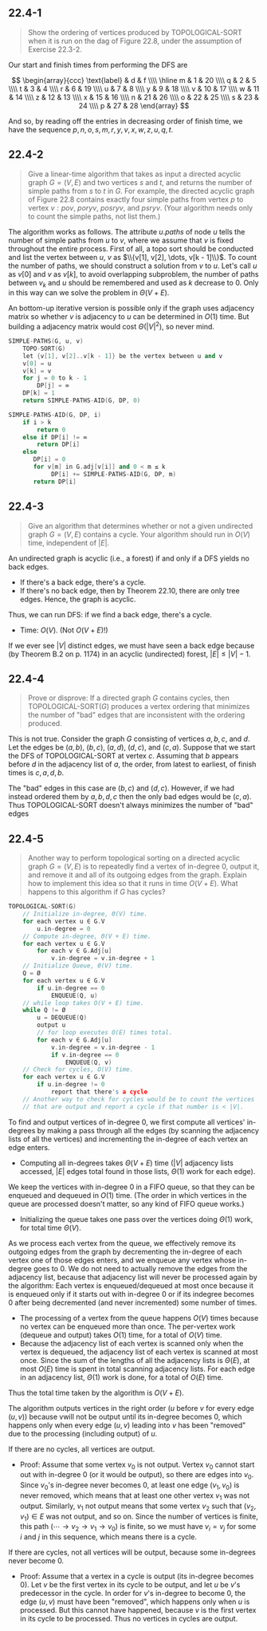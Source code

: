 ## 22.4-1

> Show the ordering of vertices produced by $\text{TOPOLOGICAL-SORT}$ when it is run on the dag of Figure 22.8, under the assumption of Exercise 22.3-2.

Our start and finish times from performing the $\text{DFS}$ are

$$
\begin{array}{ccc}
\text{label} & d & f \\\\
\hline
m & 1  & 20 \\\\
q & 2  & 5  \\\\
t & 3  & 4  \\\\
r & 6  & 19 \\\\
u & 7  & 8  \\\\
y & 9  & 18 \\\\
v & 10 & 17 \\\\
w & 11 & 14 \\\\
z & 12 & 13 \\\\
x & 15 & 16 \\\\
n & 21 & 26 \\\\
o & 22 & 25 \\\\
s & 23 & 24 \\\\
p & 27 & 28
\end{array}
$$

And so, by reading off the entries in decreasing order of finish time, we have the sequence $p, n, o, s, m, r, y, v, x, w, z, u, q, t$.

## 22.4-2

> Give a linear-time algorithm that takes as input a directed acyclic graph $G = (V, E)$ and two vertices $s$ and $t$, and returns the number of simple paths from $s$ to $t$ in $G$. For example, the directed acyclic graph of Figure 22.8 contains exactly four simple paths from vertex $p$ to vertex $v: pov$, $poryv$, $posryv$, and $psryv$. (Your algorithm needs only to count the simple paths, not list them.)

The algorithm works as follows. The attribute $u.paths$ of node $u$ tells the number of simple paths from $u$ to $v$, where we assume that $v$ is fixed throughout the entire process. First of all, a topo sort should be conducted and list the vertex between $u$, $v$ as $\\{v[1], v[2], \dots, v[k - 1]\\}$. To count the number of paths, we should construct a solution from $v$ to $u$. Let's call $u$ as $v[0]$ and $v$ as $v[k]$, to avoid overlapping subproblem, the number of paths between $v_k$ and $u$ should be remembered and used as $k$ decrease to $0$. Only in this way can we solve the problem in $\Theta(V + E)$.

An bottom-up iterative version is possible only if the graph uses adjacency matrix so whether $v$ is adjacency to $u$ can be determined in $O(1)$ time. But building a adjacency matrix would cost $\Theta(|V|^2)$, so never mind.

```cpp
SIMPLE-PATHS(G, u, v)
    TOPO-SORT(G)
    let {v[1], v[2]..v[k - 1]} be the vertex between u and v
    v[0] = u
    v[k] = v
    for j = 0 to k - 1
        DP[j] = ∞
    DP[k] = 1
    return SIMPLE-PATHS-AID(G, DP, 0)
```

```cpp
SIMPLE-PATHS-AID(G, DP, i)
    if i > k
        return 0
    else if DP[i] != ∞
        return DP[i]
    else
       DP[i] = 0
       for v[m] in G.adj[v[i]] and 0 < m ≤ k
            DP[i] += SIMPLE-PATHS-AID(G, DP, m)
       return DP[i]
```

## 22.4-3

> Give an algorithm that determines whether or not a given undirected graph $G = (V, E)$ contains a cycle. Your algorithm should run in $O(V)$ time, independent of $|E|$.

An undirected graph is acyclic (i.e., a forest) if and only if a $\text{DFS}$ yields no back edges.

- If there's a back edge, there's a cycle.
- If there's no back edge, then by Theorem 22.10, there are only tree edges. Hence, the graph is acyclic.

Thus, we can run $\text{DFS}$: if we find a back edge, there's a cycle.

- Time: $O(V)$. (Not $O(V + E)$!)

If we ever see $|V|$ distinct edges, we must have seen a back edge because (by Theorem B.2 on p. 1174) in an acyclic (undirected) forest, $|E| \le |V| - 1$.

## 22.4-4

> Prove or disprove: If a directed graph $G$ contains cycles, then $\text{TOPOLOGICAL-SORT}(G)$ produces a vertex ordering that minimizes the number of "bad" edges that are inconsistent with the ordering produced.

This is not true. Consider the graph $G$ consisting of vertices $a, b, c$, and $d$. Let the edges be $(a, b)$, $(b, c)$, $(a, d)$, $(d, c)$, and $(c, a)$. Suppose that we start the $\text{DFS}$ of $\text{TOPOLOGICAL-SORT}$ at vertex $c$. Assuming that $b$ appears before $d$ in the adjacency list of $a$, the order, from latest to earliest, of finish times is $c, a, d, b$.

The "bad" edges in this case are $(b, c)$ and $(d, c)$. However, if we had instead ordered them by $a, b, d, c$ then the only bad edges would be $(c, a)$. Thus $\text{TOPOLOGICAL-SORT}$ doesn't always minimizes the number of "bad" edges

## 22.4-5

> Another way to perform topological sorting on a directed acyclic graph $G = (V, E)$ is to repeatedly find a vertex of $\text{in-degree}$ $0$, output it, and remove it and all of its outgoing edges from the graph. Explain how to implement this idea so that it runs in time $O(V + E)$. What happens to this algorithm if $G$ has cycles?

```cpp
TOPOLOGICAL-SORT(G)
    // Initialize in-degree, Θ(V) time.
    for each vertex u ∈ G.V
        u.in-degree = 0
    // Compute in-degree, Θ(V + E) time.
    for each vertex u ∈ G.V
        for each v ∈ G.Adj[u]
            v.in-degree = v.in-degree + 1
    // Initialize Queue, Θ(V) time.
    Q = Ø
    for each vertex u ∈ G.V
        if u.in-degree == 0
            ENQUEUE(Q, u)
    // while loop takes O(V + E) time.
    while Q != Ø
        u = DEQUEUE(Q)
        output u
        // for loop executes O(E) times total.
        for each v ∈ G.Adj[u]
            v.in-degree = v.in-degree - 1
            if v.in-degree == 0
                ENQUEUE(Q, v)
    // Check for cycles, O(V) time.
    for each vertex u ∈ G.V
        if u.in-degree != 0
            report that there's a cycle
    // Another way to check for cycles would be to count the vertices
    // that are output and report a cycle if that number is < |V|.
```

To find and output vertices of $\text{in-degree}$ $0$, we first compute all vertices' $\text{in-degree}$s by making a pass through all the edges (by scanning the adjacency lists of all the vertices) and incrementing the $\text{in-degree}$ of each vertex an edge enters.

- Computing all $\text{in-degree}$s takes $\Theta(V + E)$ time ($|V|$ adjacency lists accessed, $|E|$ edges total found in those lists, $\Theta(1)$ work for each edge).

We keep the vertices with $\text{in-degree}$ $0$ in a FIFO queue, so that they can be enqueued and dequeued in $O(1)$ time. (The order in which vertices in the queue are processed doesn't matter, so any kind of FIFO queue works.)

- Initializing the queue takes one pass over the vertices doing $\Theta(1)$ work, for total time $\Theta(V)$.

As we process each vertex from the queue, we effectively remove its outgoing edges from the graph by decrementing the $\text{in-degree}$ of each vertex one of those edges enters, and we enqueue any vertex whose $\text{in-degree}$ goes to $0$. We do not need to actually remove the edges from the adjacency list, because that adjacency list will never be processed again by the algorithm: Each vertex is enqueued/dequeued at most once because it is enqueued only if it starts out with $\text{in-degree}$ $0$ or if its indegree becomes $0$ after being decremented (and never incremented) some number of times.

- The processing of a vertex from the queue happens $O(V)$ times because no vertex can be enqueued more than once. The per-vertex work (dequeue and output) takes $O(1)$ time, for a total of $O(V)$ time.
- Because the adjacency list of each vertex is scanned only when the vertex is dequeued, the adjacency list of each vertex is scanned at most once. Since the sum of the lengths of all the adjacency lists is $\Theta(E)$, at most $O(E)$ time is spent in total scanning adjacency lists. For each edge in an adjacency list, $\Theta(1)$ work is done, for a total of $O(E)$ time.

Thus the total time taken by the algorithm is $O(V + E)$.

The algorithm outputs vertices in the right order ($u$ before $v$ for every edge $(u, v)$) because vwill not be output until its $\text{in-degree}$ becomes $0$, which happens only when every edge $(u, v)$ leading into $v$ has been "removed" due to the processing (including output) of $u$.

If there are no cycles, all vertices are output.

- Proof: Assume that some vertex $v_0$ is not output. Vertex $v_0$ cannot start out with $\text{in-degree}$ $0$ (or it would be output), so there are edges into $v_0$. Since $v_0$'s $\text{in-degree}$ never becomes $0$, at least one edge $(v_1, v_0)$ is never removed, which means that at least one other vertex $v_1$ was not output. Similarly, $v_1$ not output means that some vertex $v_2$ such that $(v_2, v_1) \in E$ was not output, and so on. Since the number of vertices is finite, this path ($\cdots \to v_2 \to v_1 \to v_0$) is finite, so we must have $v_i = v_j$ for some $i$ and $j$ in this sequence, which means there is a cycle.

If there are cycles, not all vertices will be output, because some $\text{in-degree}$s never become $0$.

- Proof: Assume that a vertex in a cycle is output (its $\text{in-degree}$ becomes $0$). Let $v$ be the first vertex in its cycle to be output, and let $u$ be $v$'s predecessor in the cycle. In order for $v$'s $\text{in-degree}$ to become $0$, the edge $(u, v)$ must have been "removed", which happens only when $u$ is processed. But this cannot have happened, because $v$ is the first vertex in its cycle to be processed. Thus no vertices in cycles are output.

